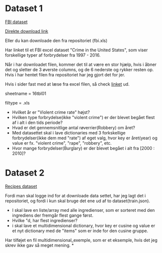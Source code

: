 # Dataset 1

[FBI dataset](https://ucr.fbi.gov/crime-in-the-u.s/2016/crime-in-the-u.s.-2016/tables/table-1/table-1.xls#overview)

[Direkte download link](https://ucr.fbi.gov/crime-in-the-u.s/2016/crime-in-the-u.s.-2016/tables/table-1/table-1.xls/output.xls)

Eller du kan downloade den fra repositoriet (fbi.xls)

Har linket til et FBI excel dataset "Crime in the United States", som viser forskellige typer af forbrydelser fra 1997 - 2016.

Når i har downloadet filen, kommer det til at være en stor hjælp, hvis i åbner det og sletter de 3 øverste columns, og de 6 nederste og rykker resten op. Hvis i har hentet filen fra repositoriet har jeg gjort det for jer.

Hvis i sider fast med at læse fra excel filen, så check [linket](https://pythonspot.com/read-excel-with-pandas/) ud.

sheetname = 16tbl01

filtype = .xls

* Hvilket år er "Violent crime rate" højst?
* Hvilken type forbrydelse(ikke "violent crime") er der blevet begået flest af i alt i den tids periode?
* Hvad er det gennemsnitlige antal røverrier(Robbery) om året?
* Med datasettet skal i lave dictionaries med 3 forkskellige forbrydelser(ikke dem med "rate") af eget valg, hvor key er året(year) og value er fx. "violent crime", "rape", "robbery", etc. 
* Hvor mange forbrydelser(Burglary) er der blevet begået i alt fra [2000 : 2010]?


# Dataset 2

[Recipes dataset](https://www.kaggle.com/kaggle/recipe-ingredients-dataset#train.json)

Fordi man skal logge ind for at downloade data settet, har jeg lagt det i repositoriet, og fordi i kun skal bruge det ene ud af to dataset(train.json).

* I skal lave en liste/array med alle ingredienser, som er sorteret med den ingrediens der fremgår flest gange først.
* Hvilke "d, har flest ingredienser?
* i skal lave et multidimensional dictionary, hvor key er cusine og value er et nyt dictionary med de "items" som er inde for den cusine gruppe.

Har tilføjet en fil multidimensional_exemple, som er et eksemple, hvis det jeg skrev ikke gav så meget mening.
* 

